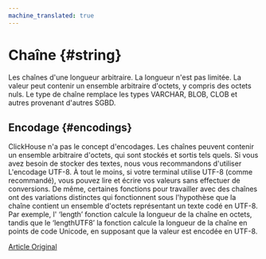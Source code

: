 ```yaml
---
machine_translated: true
---
```


# Chaîne {#string}

Les chaînes d'une longueur arbitraire. La longueur n'est pas limitée. La valeur peut contenir un ensemble arbitraire d'octets, y compris des octets nuls.
Le type de chaîne remplace les types VARCHAR, BLOB, CLOB et autres provenant d'autres SGBD.

## Encodage {#encodings}

ClickHouse n'a pas le concept d'encodages. Les chaînes peuvent contenir un ensemble arbitraire d'octets, qui sont stockés et sortis tels quels.
Si vous avez besoin de stocker des textes, nous vous recommandons d'utiliser L'encodage UTF-8. À tout le moins, si votre terminal utilise UTF-8 (comme recommandé), vous pouvez lire et écrire vos valeurs sans effectuer de conversions.
De même, certaines fonctions pour travailler avec des chaînes ont des variations distinctes qui fonctionnent sous l'hypothèse que la chaîne contient un ensemble d'octets représentant un texte codé en UTF-8.
Par exemple, l' ‘length’ fonction calcule la longueur de la chaîne en octets, tandis que le ‘lengthUTF8’ la fonction calcule la longueur de la chaîne en points de code Unicode, en supposant que la valeur est encodée en UTF-8.

[Article Original](https://clickhouse.tech/docs/en/data_types/string/) <!--hide-->
